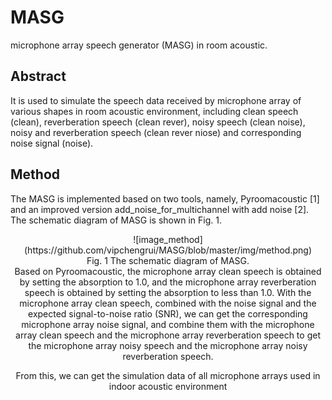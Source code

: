 # MASG
microphone array speech generator (MASG) in room acoustic.

## Abstract
It is used to simulate the speech data received by microphone array of various shapes in room acoustic environment, including clean speech (clean), reverberation speech (clean rever), noisy speech (clean noise), noisy and reverberation speech (clean rever niose) and corresponding noise signal (noise).

## Method

The MASG is implemented based on two tools, namely, Pyroomacoustic [1] and an improved version add_noise_for_multichannel with add noise [2]. The schematic diagram of MASG is shown in Fig. 1.

<div align=center>![image_method](https://github.com/vipchengrui/MASG/blob/master/img/method.png)
<center>Fig. 1 The schematic diagram of MASG.</center

Based on Pyroomacoustic, the microphone array clean speech is obtained by setting the absorption to 1.0, and the microphone array reverberation speech is obtained by setting the absorption to less than 1.0. With the microphone array clean speech, combined with the noise signal and the expected signal-to-noise ratio (SNR), we can get the corresponding microphone array noise signal, and combine them with the microphone array clean speech and the microphone array reverberation speech to get the microphone array noisy speech and the microphone array noisy reverberation speech.

From this, we can get the simulation data of all microphone arrays used in indoor acoustic environment







